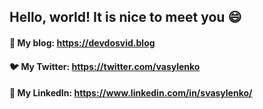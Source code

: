## Hello, world! It is nice to meet you 😄

#### 📝 My blog: https://devdosvid.blog
#### 🐦 My Twitter: https://twitter.com/vasylenko
#### 👔 My LinkedIn: https://www.linkedin.com/in/svasylenko/
